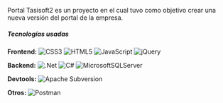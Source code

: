 Portal Tasisoft2 es un proyecto en el cual tuvo como objetivo crear una nueva versión del portal de la empresa.

##### Tecnologías usadas

**Frontend:**
![CSS3](https://img.shields.io/badge/css3-%231572B6.svg?style=for-the-badge&logo=css3&logoColor=white)
![HTML5](https://img.shields.io/badge/html5-%23E34F26.svg?style=for-the-badge&logo=html5&logoColor=white)
![JavaScript](https://img.shields.io/badge/javascript-%23323330.svg?style=for-the-badge&logo=javascript&logoColor=%23F7DF1E)
![jQuery](https://img.shields.io/badge/jquery-%230769AD.svg?style=for-the-badge&logo=jquery&logoColor=white)

**Backend:**
![.Net](https://img.shields.io/badge/.NET-5C2D91?style=for-the-badge&logo=.net&logoColor=white)
![C#](https://img.shields.io/badge/c%23-%23239120.svg?style=for-the-badge&logo=c-sharp&logoColor=white)
![MicrosoftSQLServer](https://img.shields.io/badge/Microsoft%20SQL%20Server-CC2927?style=for-the-badge&logo=microsoft%20sql%20server&logoColor=white)

**Devtools:**
![Apache Subversion](https://img.shields.io/badge/subversion-%23809CC9.svg?style=for-the-badge&logo=subversion&logoColor=white)

**Otros:**
![Postman](https://img.shields.io/badge/Postman-FF6C37?style=for-the-badge&logo=postman&logoColor=white)
